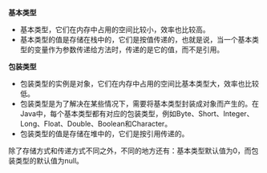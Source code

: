 **基本类型**
- 基本类型，它们在内存中占用的空间比较小，效率也比较高。
- 基本类型的值是存储在栈中的，它们是按值传递的，也就是说，当一个基本类型的变量作为参数传递给方法时，传递的是它的值，而不是引用。

**包装类型**
- 包装类型的实例是对象，它们在内存中占用的空间比基本类型大，效率也比较低。
- 包装类型是为了解决在某些情况下，需要将基本类型封装成对象而产生的。在Java中，每个基本类型都有对应的包装类型，例如Byte、Short、Integer、Long、Float、Double、Boolean和Character。
- 包装类型的值是存储在堆中的，它们是按引用传递的。

除了存储方式和传递方式不同之外，不同的地方还有：基本类型默认值为0，而包装类型的默认值为null。
